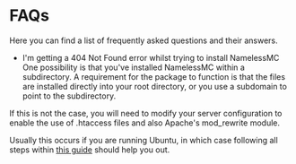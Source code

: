 # FAQs
Here you can find a list of frequently asked questions and their answers.

* I'm getting a 404 Not Found error whilst trying to install NamelessMC
One possibility is that you've installed NamelessMC within a subdirectory. A requirement for the package to function is that the files are installed directly into your root directory, or you use a subdomain to point to the subdirectory.

If this is not the case, you will need to modify your server configuration to enable the use of .htaccess files and also Apache's mod_rewrite module.

Usually this occurs if you are running Ubuntu, in which case following all steps within [this guide](http://askubuntu.com/a/48363) should help you out.

